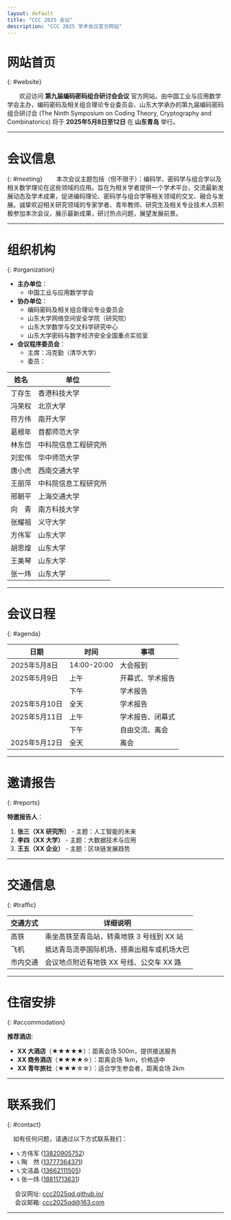 ```yaml
---
layout: default
title: "CCC 2025 会议"
description: "CCC 2025 学术会议官方网站"
---
```


# 网站首页  
{: #website}

&emsp;&emsp;欢迎访问 **第九届编码密码组合研讨会会议** 官方网站。由中国工业与应用数学学会主办，编码密码及相关组合理论专业委员会、山东大学承办的第九届编码密码组合研讨会 (The Ninth Symposium on Coding Theory, Cryptography and Combinatorics) 将于 **2025年5月8日至12日** 在 **山东青岛** 举行。

---

# 会议信息  
{: #meeting}
&emsp;&emsp;本次会议主题包括（但不限于）：编码学、密码学与组合学以及相关数学理论在这些领域的应用。旨在为相关学者提供一个学术平台，交流最新发展动态及学术成果，促进编码理论、密码学与组合学等相关领域的交叉、融合与发展。诚挚欢迎相关研究领域的专家学者、青年教师、研究生及相关专业技术人员积极参加本次会议，展示最新成果，研讨热点问题，展望发展前景。

---

# 组织机构  
{: #organization}

- **主办单位**：
  - 中国工业与应用数学学会
- **协办单位**：
  - 编码密码及相关组合理论专业委员会
  - 山东大学网络空间安全学院（研究院）
  - 山东大学数学与交叉科学研究中心
  - 山东大学密码与数字经济安全全国重点实验室
- **会议程序委员会**：
  - 主席：冯克勤（清华大学）
  - 委员：

| 姓名     | 单位                          |
|----------|-------------------------------|
| 丁存生   | 香港科技大学                  |
| 冯荣权   | 北京大学                      |
| 符方伟   | 南开大学                      |
| 葛根年   | 首都师范大学                  |
| 林东岱   | 中科院信息工程研究所          |
| 刘宏伟   | 华中师范大学                  |
| 唐小虎   | 西南交通大学                  |
| 王丽萍   | 中科院信息工程研究所          |
| 邢朝平   | 上海交通大学                  |
| 向&emsp;青     | 南方科技大学                  |
| 张耀祖   | 义守大学                      |
| 方伟军   | 山东大学                      |
| 胡思煌   | 山东大学                      |
| 王美琴   | 山东大学                      |
| 张一炜   | 山东大学                      |


---

# 会议日程  
{: #agenda}

| 日期         | 时间          | 事项           |
|--------------|---------------|----------------|
| 2025年5月8日 | 14:00-20:00   | 大会报到        |
| 2025年5月9日 | 上午          | 开幕式、学术报告 |
|              | 下午          | 学术报告        |
| 2025年5月10日| 全天          | 学术报告        |
| 2025年5月11日| 上午          | 学术报告、闭幕式 |
|              | 下午          | 自由交流、离会  |
| 2025年5月12日| 全天          | 离会            |



---

# 邀请报告  
{: #reports}

**特邀报告人**：

1. **张三（XX 研究所）** - 主题：人工智能的未来
2. **李四（XX 大学）** - 主题：大数据技术与应用
3. **王五（XX 企业）** - 主题：区块链发展趋势

---

# 交通信息  
{: #traffic}

| 交通方式    | 详细说明                             |
|-------------|--------------------------------------|
| 高铁        | 乘坐高铁至青岛站，转乘地铁 3 号线到 XX 站 |
| 飞机        | 抵达青岛流亭国际机场，搭乘出租车或机场大巴 |
| 市内交通    | 会议地点附近有地铁 XX 号线、公交车 XX 路   |

---

# 住宿安排  
{: #accommodation}

**推荐酒店**:

- **XX 大酒店**（★★★★★）：距离会场 500m，提供接送服务
- **XX 商务酒店**（★★★★☆）：距离会场 1km，价格适中
- **XX 青年旅社**（★★★☆☆）：适合学生参会者，距离会场 2km

---

# 联系我们  
{: #contact}

&emsp;如有任何问题，请通过以下方式联系我们：

- 📞 方伟军 ([13820905752](tel:+8613820905752))
- 📞 陶&emsp;然 ([13777364371](tel:+8613777364371))
- 📞 文洁晶 ([13662111505](tel:+8613662111505))
- 📞 张一炜 ([18811713631](tel:+8618811713631))


&emsp; 会议网址: [ccc2025qd.github.io/](https://ccc2025qd.github.io/)   
&emsp; 会议邮箱: [ccc2025qd@163.com](mailto:ccc2025qd@163.com)

---
